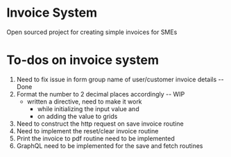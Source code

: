 # Invoice System

Open sourced project for creating simple invoices for SMEs

# To-dos on invoice system

1.  Need to fix issue in form group name of user/customer invoice details -- Done
2.  Format the number to 2 decimal places accordingly -- WIP
    - written a directive, need to make it work
      - while initializing the input value and
      - on adding the value to grids
3.  Need to construct the http request on save invoice routine
4.  Need to implement the reset/clear invoice routine
5.  Print the invoice to pdf routine need to be implemented
6.  GraphQL need to be implemented for the save and fetch routines
